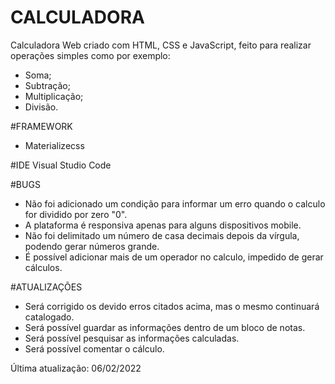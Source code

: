 # CALCULADORA
Calculadora Web criado com HTML, CSS e JavaScript, feito para realizar operações simples como por exemplo: 
 - Soma;
 - Subtração;
 - Multiplicação;
 - Divisão.

#FRAMEWORK
- Materializecss

#IDE
Visual Studio Code

#BUGS
- Não foi adicionado um condição para informar um erro quando o calculo for dividido por zero "0".
- A plataforma é responsiva apenas para alguns dispositivos mobile.
- Não foi delimitado um número de casa decimais depois da vírgula, podendo gerar números grande.
- É possível adicionar mais de um operador no calculo, impedido de gerar cálculos.

#ATUALIZAÇÕES
- Será corrigido os devido erros citados acima, mas o mesmo continuará catalogado.
- Será possível guardar as informações dentro de um bloco de notas.
- Será possível pesquisar as informações calculadas.
- Será possível comentar o cálculo.

Última atualização: 06/02/2022
